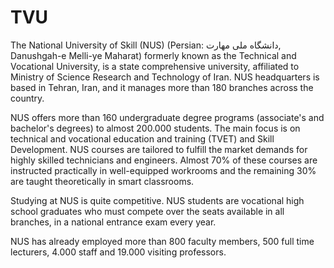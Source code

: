 # TVU
The National University of Skill (NUS) (Persian: دانشگاه ملی مهارت, Danushgah-e Melli-ye Maharat) formerly known as the Technical and Vocational University, is a state comprehensive university, affiliated to Ministry of Science Research and Technology of Iran. NUS headquarters is based in Tehran, Iran, and it manages more than 180 branches across the country.

NUS offers more than 160 undergraduate degree programs (associate's and bachelor's degrees) to almost 200.000 students. The main focus is on technical and vocational education and training (TVET) and Skill Development. NUS courses are tailored to fulfill the market demands for highly skilled technicians and engineers. Almost 70% of these courses are instructed practically in well-equipped workrooms and the remaining 30% are taught theoretically in smart classrooms.

Studying at NUS is quite competitive. NUS students are vocational high school graduates who must compete over the seats available in all branches, in a national entrance exam every year.

NUS has already employed more than 800 faculty members, 500 full time lecturers, 4.000 staff and 19.000 visiting professors. 
